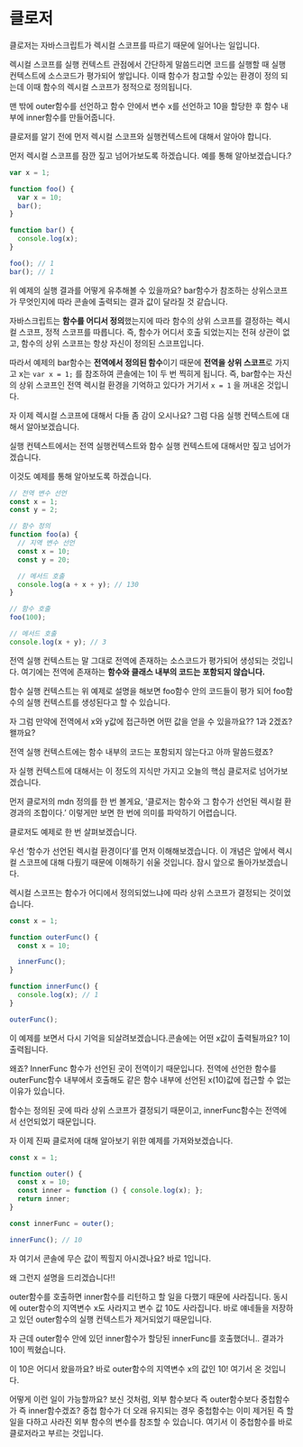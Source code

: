 # 클로저

클로저는 자바스크립트가 렉시컬 스코프를 따르기 때문에 일어나는 일입니다. 

렉시컬 스코프를 실행 컨텍스트 관점에서 간단하게 말씀드리면 코드를 실행할 때 실행 컨텍스트에 소스코드가 평가되어 쌓입니다. 이때 함수가 참고할 수있는 환경이 정의 되는데 이때 함수의 렉시컬 스코프가 정적으로 정의됩니다. 

맨 밖에 outer함수를 선언하고 함수 안에서 변수 x를 선언하고 10을 할당한 후 함수 내부에 inner함수를 만들어줍니다. 

클로저를 알기 전에 먼저 렉시컬 스코프와 실행컨텍스트에 대해서 알아야 합니다.

먼저 렉시컬 스코프를 잠깐 짚고 넘어가보도록 하겠습니다. 예를 통해 알아보겠습니다.?

```jsx
var x = 1;

function foo() {
  var x = 10;
  bar();
}

function bar() {
  console.log(x);
}

foo(); // 1
bar(); // 1
```

위 예제의 실행 결과를 어떻게 유추해볼 수 있을까요? bar함수가 참조하는 상위스코프가 무엇인지에 따라 콘솔에 출력되는 결과 값이 달라질 것 같습니다. 

자바스크립트는 **함수를 어디서 정의**했는지에 따라 함수의 상위 스코프를 결정하는 렉시컬 스코프, 정적 스코프를 따릅니다. 즉, 함수가 어디서 호출 되었는지는 전혀 상관이 없고, 함수의 상위 스코프는 항상 자신이 정의된 스코프입니다. 

따라서 예제의 bar함수는 **전역에서 정의된 함수**이기 때문에 **전역을 상위 스코프**로 가지고 x는 `var x = 1;` 를 참조하여 콘솔에는 1이 두 번 찍히게 됩니다. 즉, bar함수는 자신의 상위 스코프인 전역 렉시컬 환경을 기억하고 있다가 거기서 `x = 1` 을 꺼내온 것입니다.

자 이제 렉시컬 스코프에 대해서 다들 좀 감이 오시나요? 그럼 다음 실행 컨텍스트에 대해서 알아보겠습니다.

실행 컨텍스트에서는 전역 실행컨텍스트와 함수 실행 컨텍스트에 대해서만 짚고 넘어가겠습니다.

이것도 예제를 통해 알아보도록 하겠습니다.

```jsx
// 전역 변수 선언
const x = 1;
const y = 2; 

// 함수 정의
function foo(a) {
  // 지역 변수 선언
  const x = 10;
  const y = 20;

  // 메서드 호출
  console.log(a + x + y); // 130
}

// 함수 호출
foo(100); 

// 메서드 호출
console.log(x + y); // 3
```

전역 실행 컨텍스트는 말 그대로 전역에 존재하는 소스코드가 평가되어 생성되는 것입니다. 여기에는 전역에 존재하는 **함수와 클래스 내부의 코드는 포함되지 않습니다.**

함수 실행 컨텍스트는 위 예제로 설명을 해보면 foo함수 안의 코드들이 평가 되어 foo함수의 실행 컨텍스트를 생성된다고 할 수 있습니다. 

자 그럼 만약에 전역에서 x와 y값에 접근하면 어떤 값을 얻을 수 있을까요?? 1과 2겠죠? 왤까요?

전역 실행 컨텍스트에는 함수 내부의 코드는 포함되지 않는다고 아까 말씀드렸죠? 

자 실행 컨텍스트에 대해서는 이 정도의 지식만 가지고 오늘의 핵심 클로저로 넘어가보겠습니다.

먼저 클로저의 mdn 정의를 한 번 볼게요, ‘클로저는 함수와 그 함수가 선언된 렉시컬 환경과의 조합이다.’ 이렇게만 보면 한 번에 의미를 파악하기 어렵습니다.

클로저도 예제로 한 번 살펴보겠습니다.

우선 ‘함수가 선언된 렉시컬 환경이다’를 먼저 이해해보겠습니다. 이 개념은 앞에서 렉시컬 스코프에 대해 다뤘기 때문에 이해하기 쉬울 것입니다. 잠시 앞으로 돌아가보겠습니다.

렉시컬 스코프는 함수가 어디에서 정의되었느냐에 따라 상위 스코프가 결정되는 것이었습니다.

```jsx
const x = 1;

function outerFunc() {
  const x = 10;

  innerFunc();
}

function innerFunc() {
  console.log(x); // 1
}

outerFunc();
```

이 예제를 보면서 다시 기억을 되살려보겠습니다.콘솔에는 어떤 x값이 출력될까요? 1이 출력됩니다.

왜죠? InnerFunc 함수가 선언된 곳이 전역이기 때문입니다. 전역에 선언한 함수를 outerFunc함수 내부에서 호출해도 같은 함수 내부에 선언된 x(10)값에 접근할 수 없는 이유가 있습니다.

함수는 정의된 곳에 따라 상위 스코프가 결정되기 때문이고, innerFunc함수는 전역에서 선언되었기 때문입니다.

자 이제 진짜 클로저에 대해 알아보기 위한 예제를 가져와보겠습니다.

```jsx
const x = 1;

function outer() {
  const x = 10;
  const inner = function () { console.log(x); };
  return inner;
}

const innerFunc = outer();

innerFunc(); // 10
```

자 여기서 콘솔에 무슨 값이 찍힐지 아시겠나요? 
바로 1입니다.

왜 그런지 설명을 드리겠습니다!!

outer함수를 호출하면 inner함수를 리턴하고 할 일을 다했기 때문에 사라집니다. 동시에 outer함수의 지역변수 x도 사라지고 변수 값 10도 사라집니다. 바로 얘네들을 저장하고 있던 outer함수의 실행 컨텍스트가 제거되었기 때문입니다. 

자 근데 outer함수 안에 있던 inner함수가 할당된 innerFunc를 호출했더니.. 결과가 10이 찍혔습니다.

이 10은 어디서 왔을까요? 바로 outer함수의 지역변수 x의 값인 10! 여기서 온 것입니다. 

어떻게 이런 일이 가능할까요? 보신 것처럼, 외부 함수보다 즉 outer함수보다 중첩함수가 즉 inner함수겠죠? 중첩 함수가 더 오래 유지되는 경우 중첩함수는 이미 제거된 즉 할 일을 다하고 사라진 외부 함수의 변수를 참조할 수 있습니다. 여기서 이 중첩함수를 바로 클로저라고 부르는 것입니다.